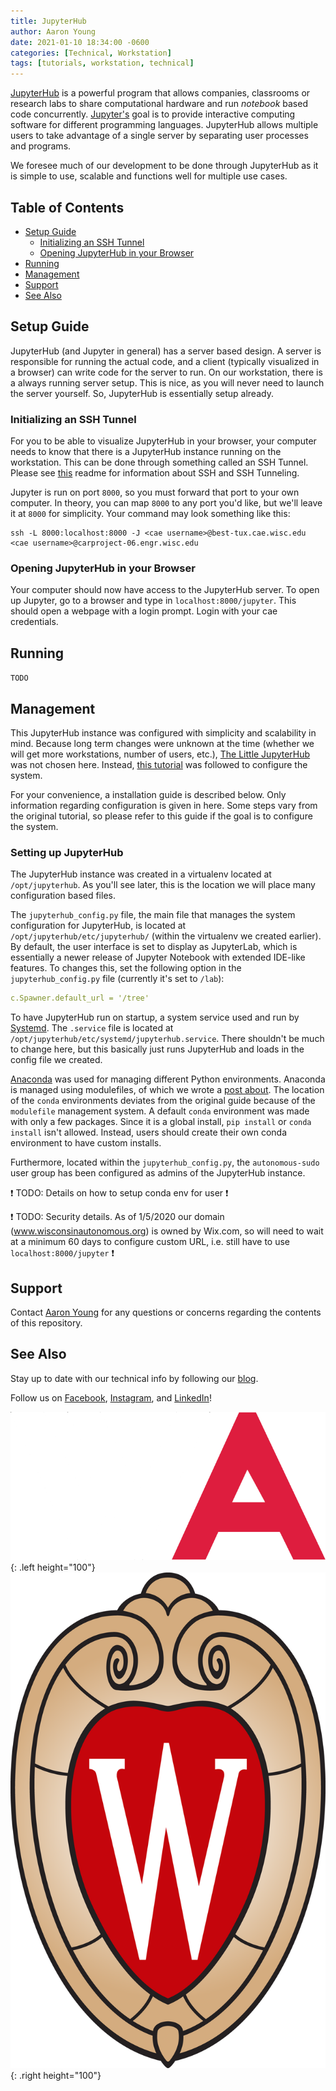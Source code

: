 ```yaml
---
title: JupyterHub
author: Aaron Young
date: 2021-01-10 18:34:00 -0600
categories: [Technical, Workstation]
tags: [tutorials, workstation, technical]
---
```


[JupyterHub](https://jupyter.org/hub) is a powerful program that allows companies, classrooms or research labs to share computational hardware and run _notebook_ based code concurrently. [Jupyter's](https://jupyter.org/index.html) goal is to provide interactive computing software for different programming languages. JupyterHub allows multiple users to take advantage of a single server by separating user processes and programs. 

We foresee much of our development to be done through JupyterHub as it is simple to use, scalable and functions well for multiple use cases.

## Table of Contents
- [Setup Guide](#setup-guide)
  - [Initializing an SSH Tunnel](#initializing-an-ssh-tunnel)
  - [Opening JupyterHub in your Browser](#opening-jupyterhub-in-your-browser)
- [Running](#running)
- [Management](#management)
- [Support](#support)
- [See Also](#see-also)

## Setup Guide

JupyterHub (and Jupyter in general) has a server based design. A server is responsible for running the actual code, and a client (typically visualized in a browser) can write code for the server to run. On our workstation, there is a always running server setup. This is nice, as you will never need to launch the server yourself. So, JupyterHub is essentially setup already.

### Initializing an SSH Tunnel

For you to be able to visualize JupyterHub in your browser, your computer needs to know that there is a JupyterHub instance running on the workstation. This can be done through something called an SSH Tunnel. Please see [this](/posts/ssh) readme for information about SSH and SSH Tunneling.

Jupyter is run on port `8000`, so you must forward that port to your own computer. In theory, you can map `8000` to any port you'd like, but we'll leave it at `8000` for simplicity. Your command may look something like this:
```shell
ssh -L 8000:localhost:8000 -J <cae username>@best-tux.cae.wisc.edu <cae username>@carproject-06.engr.wisc.edu
```

### Opening JupyterHub in your Browser

Your computer should now have access to the JupyterHub server. To open up Jupyter, go to a browser and type in `localhost:8000/jupyter`. This should open a webpage with a login prompt. Login with your cae credentials.

## Running

`TODO`

## Management

This JupyterHub instance was configured with simplicity and scalability in mind. Because long term changes were unknown at the time (whether we will get more workstations, number of users, etc.), [The Little JupyterHub](https://tljh.jupyter.org/en/latest/) was not chosen here. Instead, [this tutorial](https://jupyterhub.readthedocs.io/en/stable/installation-guide-hard.html) was followed to configure the system.

For your convenience, a installation guide is described below. Only information regarding configuration is given in here. Some steps vary from the original tutorial, so please refer to this guide if the goal is to configure the system.

### Setting up JupyterHub

The JupyterHub instance was created in a virtualenv located at `/opt/jupyterhub`. As you'll see later, this is the location we will place many configuration based files.

The `jupyterhub_config.py` file, the main file that manages the system configuration for JupyterHub, is located at `/opt/jupyterhub/etc/jupyterhub/` (within the virtualenv we created earlier). By default, the user interface is set to display as JupyterLab, which is essentially a newer release of Jupyter Notebook with extended IDE-like features. To changes this, set the following option in the `jupyterhub_config.py` file (currently it's set to `/lab`):
```yaml
c.Spawner.default_url = '/tree'
```

To have JupyterHub run on startup, a system service used and run by [Systemd](https://man7.org/linux/man-pages/man1/systemd.1.html). The `.service` file is located at `/opt/jupyterhub/etc/systemd/jupyterhub.service`. There shouldn't be much to change here, but this basically just runs JupyterHub and loads in the config file we created.

[Anaconda](https://docs.conda.io/en/latest/) was used for managing different Python environments. Anaconda is managed using modulefiles, of which we wrote a [post about](/posts/modules). The location of the `conda` environments deviates from the original guide because of the `modulefile` management system. A default `conda` environment was made with only a few packages. Since it is a global install, `pip install` or `conda install` isn't allowed. Instead, users should create their own conda environment to have custom installs.

Furthermore, located within the `jupyterhub_config.py`, the `autonomous-sudo` user group has been configured as admins of the JupyterHub instance.

:exclamation: TODO: Details on how to setup conda env for user :exclamation:

:exclamation: TODO: Security details. As of 1/5/2020 our domain (www.wisconsinautonomous.org) is owned by Wix.com, so will need to wait at a minimum 60 days to configure custom URL, i.e. still have to use `localhost:8000/jupyter` :exclamation:

## Support

Contact [Aaron Young](mailto:aryoung5@wisc.edu) for any questions or concerns regarding the contents of this repository.

## See Also

Stay up to date with our technical info by following our [blog](https://www.wisconsinautonomous.org/blog).

Follow us on [Facebook](https://www.facebook.com/wisconsinautonomous/), [Instagram](https://www.instagram.com/wisconsinautonomous/), and [LinkedIn](https://www.linkedin.com/company/wisconsin-autonomous/about/)!

![WA Logo](/assets/img/logos/wa-white.png){: .left height="100"}
![Wisconsin Crest](/assets/img/logos/uw-crest.png){: .right height="100"}
